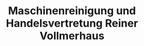 ---
title: "Maschinenreinigung und Handelsvertretung Reiner Vollmerhaus"
url: /wetter-ruhr/maschinenreinigung-und-handelsvertretung-reiner-vollmerhaus/
shop: Allgemein
---